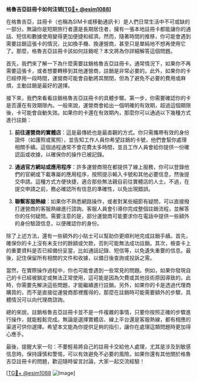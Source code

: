 **格魯吉亞註冊卡如何注销[[TG💪+ @esim1088](https://t.me/s/esim1088)]**

在格魯吉亞，註冊卡（也稱為SIM卡或移動通訊卡）是人們日常生活中不可或缺的一部分。無論你是短期旅行者還是長期居住者，擁有一張本地註冊卡都能讓你的通話、短信和數據使用變得更加便捷和經濟。然而，隨著時間的推移，你可能會遇到需要註銷這張卡的情況，比如換手機、換運營商，甚至只是單純地不想再使用它了。那麼，格魯吉亞註冊卡該如何註銷呢？本文將為你詳細解答這個問題。

首先，我們來了解一下為什麼需要註銷格魯吉亞註冊卡。通常情況下，如果你不再需要這張卡，或者想要轉移到其他運營商，註銷是非常必要的。此外，如果你的卡已經停用一段時間，運營商可能會自動將其關閉，但為了避免不必要的費用或麻煩，主動註銷是最好的選擇。

接下來，我們來看看註銷格魯吉亞註冊卡的具體步驟。第一步，你需要確認你的卡是否還在有效期限內。一般來說，運營商會給出一個明確的有效期，超過這個期限後，卡可能會自動失效。如果你的卡還在有效期內，那麼你可以通過以下幾種方式進行註銷：

1. **前往運營商的實體店**：這是最傳統也是最直觀的方式。你只需攜帶有效的身份證件（如護照或駕照），並告知工作人員你希望註銷的卡號，他們會幫你處理相關手續。這個過程通常不會花費太多時間，並且工作人員會給你提供一份確認函或收據，以確保你的操作已被記錄。

2. **通過官方網站或應用程序**：許多運營商現在都提供了線上服務，你可以登錄他們的官網或下載專屬的應用程序，按照提示輸入卡號和其他必要信息，然後提交申請。這種方式方便快捷，適合那些無法親自前往實體店的人士。不過，在提交申請之前，務必確認所有信息的準確性，以免出現錯誤。

3. **聯繫客服熱線**：如果你不熟悉網路操作，或者對某些細節有疑問，可以直接撥打運營商的客服熱線進行諮詢。客服人員會引導你完成整個註銷流程，並解答你的任何疑問。需要注意的是，部分運營商可能要求你在電話中提供一些額外的身份驗證信息，以便確認你的身份。

除了上述方法，還有一些額外的小貼士可以幫助你更順利地完成註銷手續。首先，確保你的卡上沒有未支付的餘額或欠款，否則可能無法成功註銷。其次，檢查卡上的重要資料是否已經備份妥當，比如通話記錄、短信等，以免遺失重要的信息。最後，記住保留所有相關的文件和收據，以備日後查詢或投訴之需。

當然，在實際操作過程中，你也可能會遇到一些常見的問題。例如，如果你發現自己的卡已經被鎖定或無法正常使用，這可能是因為欠費或其他技術原因導致的。此時，你需要先解決這些問題，才能繼續進行註銷。另外，如果你的卡是透過代理商購買的，而不是直接從運營商那裡獲得的，那麼在註銷時可能需要額外的步驟，具體情況可以向代理商諮詢。

總的來說，註銷格魯吉亞註冊卡並不是一件複雜的事情，只要你按照正確的步驟進行操作，就能輕鬆完成。無論是選擇實體店、線上平台還是客服熱線，都有相應的渠道可供你選擇。希望本文能為你提供足夠的指引，讓你在處理這類問題時更加得心應手。

最後，提醒大家一句：不要輕易將自己的註冊卡交給他人處理，尤其是涉及到敏感信息時。保持謹慎和警惕，可以有效避免不必要的風險。如果你還有其他關於格魯吉亞註冊卡的問題，歡迎隨時留言討論，大家一起交流經驗！

[[TG💪+ @esim1088](https://t.me/s/esim1088) ![Image](https://i.postimg.cc/4NQfJmqS/Snipaste-2025-05-13-00-14-12.png)]
